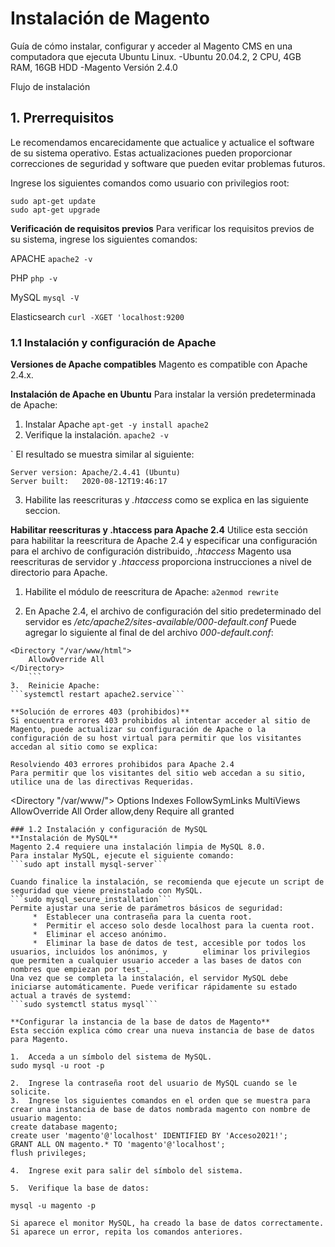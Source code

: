 # Instalación de Magento
Guía de cómo instalar, configurar y acceder al Magento CMS en una computadora que ejecuta Ubuntu Linux.
-Ubuntu 20.04.2, 2 CPU, 4GB RAM, 16GB HDD
-Magento Versión 2.4.0

Flujo de instalación
 
## 1. Prerrequisitos
Le recomendamos encarecidamente que actualice y actualice el software de su sistema operativo. Estas actualizaciones pueden proporcionar correcciones de seguridad y software que pueden evitar problemas futuros.

Ingrese los siguientes comandos como usuario con privilegios root:
```
sudo apt-get update
sudo apt-get upgrade
```

**Verificación de requisitos previos**
Para verificar los requisitos previos de su sistema, ingrese los siguientes comandos:

APACHE
```apache2 -v```

PHP
```php -v```

MySQL
```mysql -V```

Elasticsearch
```curl -XGET 'localhost:9200```

### 1.1 Instalación y configuración de Apache
**Versiones de Apache compatibles**
Magento es compatible con Apache 2.4.x.

**Instalación de Apache en Ubuntu**
Para instalar la versión predeterminada de Apache:
1.	Instalar Apache
```apt-get -y install apache2```
2.	Verifique la instalación.
```apache2 -v```

`	El resultado se muestra similar al siguiente:
```
Server version: Apache/2.4.41 (Ubuntu)
Server built:   2020-08-12T19:46:17
```
3.	Habilite las reescrituras y *.htaccess* como se explica en las siguiente seccion.

**Habilitar reescrituras y .htaccess para Apache 2.4**
Utilice esta sección para habilitar la reescritura de Apache 2.4 y especificar una configuración para el archivo de configuración distribuido, _.htaccess_
Magento usa reescrituras de servidor y _.htaccess_ proporciona instrucciones a nivel de directorio para Apache.

1.	Habilite el módulo de reescritura de Apache:
```a2enmod rewrite```

2.	En Apache 2.4, el archivo de configuración del sitio predeterminado del servidor es _/etc/apache2/sites-available/000-default.conf_
Puede agregar lo siguiente al final de del archivo _000-default.conf_:
```
<Directory "/var/www/html">
    AllowOverride All
</Directory>
	```
3.	Reinicie Apache:
```systemctl restart apache2.service```

**Solución de errores 403 (prohibidos)**
Si encuentra errores 403 prohibidos al intentar acceder al sitio de Magento, puede actualizar su configuración de Apache o la configuración de su host virtual para permitir que los visitantes accedan al sitio como se explica:

Resolviendo 403 errores prohibidos para Apache 2.4
Para permitir que los visitantes del sitio web accedan a su sitio, utilice una de las directivas Requeridas.
```
<Directory "/var/www/">
  Options Indexes FollowSymLinks MultiViews
  AllowOverride All
  Order allow,deny
  Require all granted
</Directory>
```
### 1.2 Instalación y configuración de MySQL
**Instalación de MySQL**
Magento 2.4 requiere una instalación limpia de MySQL 8.0. 
Para instalar MySQL, ejecute el siguiente comando:
```sudo apt install mysql-server```

Cuando finalice la instalación, se recomienda que ejecute un script de seguridad que viene preinstalado con MySQL. 
```sudo mysql_secure_installation```
Permite ajustar una serie de parámetros básicos de seguridad:
     *  Establecer una contraseña para la cuenta root.
     *  Permitir el acceso solo desde localhost para la cuenta root.
     *  Eliminar el acceso anónimo.
     *  Eliminar la base de datos de test, accesible por todos los usuarios, incluidos los anónimos, y        eliminar los privilegios que permiten a cualquier usuario acceder a las bases de datos con nombres que empiezan por test_.
Una vez que se completa la instalación, el servidor MySQL debe iniciarse automáticamente. Puede verificar rápidamente su estado actual a través de systemd:
```sudo systemctl status mysql```

**Configurar la instancia de la base de datos de Magento**
Esta sección explica cómo crear una nueva instancia de base de datos para Magento.

1.	Acceda a un símbolo del sistema de MySQL.
sudo mysql -u root -p

2.	Ingrese la contraseña root del usuario de MySQL cuando se le solicite.
3.	Ingrese los siguientes comandos en el orden que se muestra para crear una instancia de base de datos nombrada magento con nombre de usuario magento:
create database magento;
create user 'magento'@'localhost' IDENTIFIED BY 'Acceso2021!';
GRANT ALL ON magento.* TO 'magento'@'localhost';
flush privileges;

4.	Ingrese exit para salir del símbolo del sistema.

5.	Verifique la base de datos:

mysql -u magento -p

Si aparece el monitor MySQL, ha creado la base de datos correctamente. Si aparece un error, repita los comandos anteriores.

